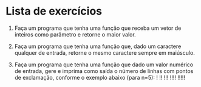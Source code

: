 # Lista de exercícios

1. Faça um programa que tenha uma função que receba um vetor de inteiros como parâmetro e retorne o maior valor.

2. Faça um programa que tenha uma função que, dado um caractere qualquer de entrada, retorne o mesmo caractere sempre em maiúsculo.

3. Faça um programa que tenha uma função que dado um valor numérico de entrada, gere e imprima como saída o número de linhas com pontos de exclamação, conforme o exemplo abaixo (para n=5):
!
!!
!!!
!!!!
!!!!!
